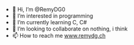 - 👋 Hi, I’m @RemyDG0
- 👀 I’m interested in programming
- 🌱 I’m currently learning C, C#
- 💞️ I’m looking to collaborate on nothing, i think
- 📫 How to reach me www.remydg.ch

<!---
RemyDG0/RemyDG0 is a ✨ special ✨ repository because its `README.md` (this file) appears on your GitHub profile.
You can click the Preview link to take a look at your changes.
--->
